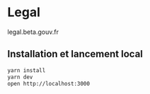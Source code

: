 # Legal

legal.beta.gouv.fr

## Installation et lancement local
```bash
yarn install
yarn dev
open http://localhost:3000
```


